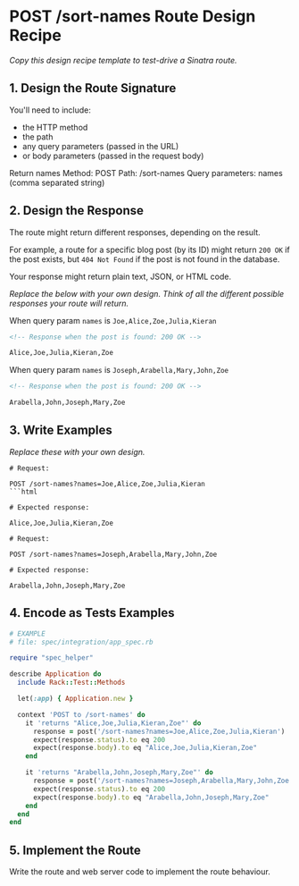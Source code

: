# POST /sort-names Route Design Recipe

_Copy this design recipe template to test-drive a Sinatra route._

## 1. Design the Route Signature

You'll need to include:
  * the HTTP method
  * the path
  * any query parameters (passed in the URL)
  * or body parameters (passed in the request body)

Return names
Method: POST
Path: /sort-names
Query parameters: 
  names (comma separated string)


## 2. Design the Response

The route might return different responses, depending on the result.

For example, a route for a specific blog post (by its ID) might return `200 OK` if the post exists, but `404 Not Found` if the post is not found in the database.

Your response might return plain text, JSON, or HTML code. 

_Replace the below with your own design. Think of all the different possible responses your route will return._

When query param `names` is `Joe,Alice,Zoe,Julia,Kieran`
```html
<!-- Response when the post is found: 200 OK -->

Alice,Joe,Julia,Kieran,Zoe
```

When query param `names` is `Joseph,Arabella,Mary,John,Zoe`
```html
<!-- Response when the post is found: 200 OK -->

Arabella,John,Joseph,Mary,Zoe
```

## 3. Write Examples

_Replace these with your own design._

```
# Request:

POST /sort-names?names=Joe,Alice,Zoe,Julia,Kieran
```html

# Expected response:

Alice,Joe,Julia,Kieran,Zoe

```

```
# Request:

POST /sort-names?names=Joseph,Arabella,Mary,John,Zoe

# Expected response:

Arabella,John,Joseph,Mary,Zoe

```

## 4. Encode as Tests Examples

```ruby
# EXAMPLE
# file: spec/integration/app_spec.rb

require "spec_helper"

describe Application do
  include Rack::Test::Methods

  let(:app) { Application.new }

  context 'POST to /sort-names' do
    it 'returns "Alice,Joe,Julia,Kieran,Zoe"' do
      response = post('/sort-names?names=Joe,Alice,Zoe,Julia,Kieran')
      expect(response.status).to eq 200
      expect(response.body).to eq "Alice,Joe,Julia,Kieran,Zoe"
    end

    it 'returns "Arabella,John,Joseph,Mary,Zoe"' do
      response = post('/sort-names?names=Joseph,Arabella,Mary,John,Zoe')
      expect(response.status).to eq 200
      expect(response.body).to eq "Arabella,John,Joseph,Mary,Zoe"
    end
  end
end
```

## 5. Implement the Route

Write the route and web server code to implement the route behaviour.